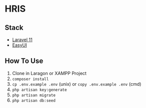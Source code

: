 # HRIS

## Stack
- [Laravel 11](https://laravel.com/docs/11.x/)
- [EasyUI](https://www.jeasyui.com/)

## How To Use
1. Clone in Laragon or XAMPP Project
2. `composer install`
3. `cp .env.example .env` (unix) or `copy .env.example .env` (cmd) 
4. `php artisan key:generate`
5. `php artisan migrate`
6. `php artisan db:seed`